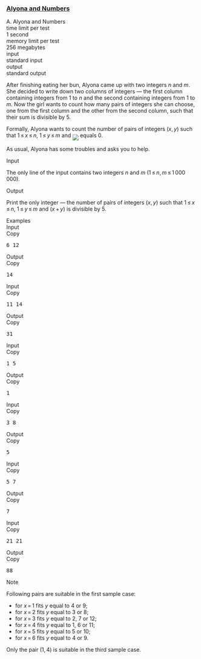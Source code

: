 <h3><a href="https://codeforces.com/contest/682/problem/A" target="_blank" rel="noopener noreferrer">Alyona and Numbers</a></h3>

<div class="header"><div class="title">A. Alyona and Numbers</div><div class="time-limit"><div class="property-title">time limit per test</div>1 second</div><div class="memory-limit"><div class="property-title">memory limit per test</div>256 megabytes</div><div class="input-file input-standard"><div class="property-title">input</div>standard input</div><div class="output-file output-standard"><div class="property-title">output</div>standard output</div></div><div><p>After finishing eating her bun, Alyona came up with two integers <span class="tex-span"><i>n</i></span> and <span class="tex-span"><i>m</i></span>. She decided to write down two columns of integers — the first column containing integers from <span class="tex-span">1</span> to <span class="tex-span"><i>n</i></span> and the second containing integers from <span class="tex-span">1</span> to <span class="tex-span"><i>m</i></span>. Now the girl wants to count how many pairs of integers she can choose, one from the first column and the other from the second column, such that their sum is divisible by <span class="tex-span">5</span>.</p><p>Formally, Alyona wants to count the number of pairs of integers <span class="tex-span">(<i>x</i>, <i>y</i>)</span> such that <span class="tex-span">1 ≤ <i>x</i> ≤ <i>n</i></span>, <span class="tex-span">1 ≤ <i>y</i> ≤ <i>m</i></span> and <img align="middle" class="tex-formula" src="https://espresso.codeforces.com/172ce45a535a02e9d636dcf4c462a2a1df6c3215.png" style="max-width: 100.0%;max-height: 100.0%;"> equals <span class="tex-span">0</span>.</p><p>As usual, Alyona has some troubles and asks you to help.</p></div><div class="input-specification"><div class="section-title">Input</div><p>The only line of the input contains two integers <span class="tex-span"><i>n</i></span> and <span class="tex-span"><i>m</i></span> (<span class="tex-span">1 ≤ <i>n</i>, <i>m</i> ≤ 1 000 000</span>).</p></div><div class="output-specification"><div class="section-title">Output</div><p>Print the only integer — the number of pairs of integers <span class="tex-span">(<i>x</i>, <i>y</i>)</span> such that <span class="tex-span">1 ≤ <i>x</i> ≤ <i>n</i></span>, <span class="tex-span">1 ≤ <i>y</i> ≤ <i>m</i></span> and <span class="tex-span">(<i>x</i> + <i>y</i>)</span> is divisible by <span class="tex-span">5</span>.</p></div><div class="sample-tests"><div class="section-title">Examples</div><div class="sample-test"><div class="input"><div class="title">Input<div title="Copy" data-clipboard-target="#id005107429324479311" id="id009870437523013482" class="input-output-copier">Copy</div></div><pre id="id005107429324479311">6 12<br></pre></div><div class="output"><div class="title">Output<div title="Copy" data-clipboard-target="#id004908304232117564" id="id006585735276202126" class="input-output-copier">Copy</div></div><pre id="id004908304232117564">14<br></pre></div><div class="input"><div class="title">Input<div title="Copy" data-clipboard-target="#id002427250049586661" id="id003769810154242863" class="input-output-copier">Copy</div></div><pre id="id002427250049586661">11 14<br></pre></div><div class="output"><div class="title">Output<div title="Copy" data-clipboard-target="#id007427559944472129" id="id007496816373020434" class="input-output-copier">Copy</div></div><pre id="id007427559944472129">31<br></pre></div><div class="input"><div class="title">Input<div title="Copy" data-clipboard-target="#id001999577521311101" id="id00822519584696568" class="input-output-copier">Copy</div></div><pre id="id001999577521311101">1 5<br></pre></div><div class="output"><div class="title">Output<div title="Copy" data-clipboard-target="#id009253503145945966" id="id004451407564479781" class="input-output-copier">Copy</div></div><pre id="id009253503145945966">1<br></pre></div><div class="input"><div class="title">Input<div title="Copy" data-clipboard-target="#id007431200906470133" id="id0032625646716823664" class="input-output-copier">Copy</div></div><pre id="id007431200906470133">3 8<br></pre></div><div class="output"><div class="title">Output<div title="Copy" data-clipboard-target="#id00444749785769066" id="id004652496973360456" class="input-output-copier">Copy</div></div><pre id="id00444749785769066">5<br></pre></div><div class="input"><div class="title">Input<div title="Copy" data-clipboard-target="#id00723427623486796" id="id005376481150947141" class="input-output-copier">Copy</div></div><pre id="id00723427623486796">5 7<br></pre></div><div class="output"><div class="title">Output<div title="Copy" data-clipboard-target="#id006392346113957127" id="id0036820619752228656" class="input-output-copier">Copy</div></div><pre id="id006392346113957127">7<br></pre></div><div class="input"><div class="title">Input<div title="Copy" data-clipboard-target="#id004022720582380551" id="id003967774348178006" class="input-output-copier">Copy</div></div><pre id="id004022720582380551">21 21<br></pre></div><div class="output"><div class="title">Output<div title="Copy" data-clipboard-target="#id008763981923472804" id="id0013697369715443786" class="input-output-copier">Copy</div></div><pre id="id008763981923472804">88<br></pre></div></div></div><div class="note"><div class="section-title">Note</div><p>Following pairs are suitable in the first sample case: </p><ul> <li> for <span class="tex-span"><i>x</i> = 1</span> fits <span class="tex-span"><i>y</i></span> equal to <span class="tex-span">4</span> or <span class="tex-span">9</span>; </li><li> for <span class="tex-span"><i>x</i> = 2</span> fits <span class="tex-span"><i>y</i></span> equal to <span class="tex-span">3</span> or <span class="tex-span">8</span>; </li><li> for <span class="tex-span"><i>x</i> = 3</span> fits <span class="tex-span"><i>y</i></span> equal to <span class="tex-span">2</span>, <span class="tex-span">7</span> or <span class="tex-span">12</span>; </li><li> for <span class="tex-span"><i>x</i> = 4</span> fits <span class="tex-span"><i>y</i></span> equal to <span class="tex-span">1</span>, <span class="tex-span">6</span> or <span class="tex-span">11</span>; </li><li> for <span class="tex-span"><i>x</i> = 5</span> fits <span class="tex-span"><i>y</i></span> equal to <span class="tex-span">5</span> or <span class="tex-span">10</span>; </li><li> for <span class="tex-span"><i>x</i> = 6</span> fits <span class="tex-span"><i>y</i></span> equal to <span class="tex-span">4</span> or <span class="tex-span">9</span>. </li></ul><p>Only the pair <span class="tex-span">(1, 4)</span> is suitable in the third sample case.</p></div>